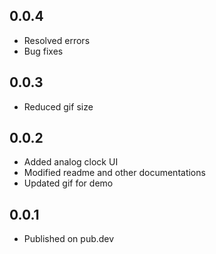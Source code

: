 ## 0.0.4
* Resolved errors
* Bug fixes

## 0.0.3
* Reduced gif size

## 0.0.2
* Added analog clock UI
* Modified readme and other documentations
* Updated gif for demo

## 0.0.1
* Published on pub.dev
